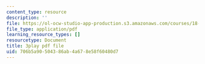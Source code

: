 ```yaml
---
content_type: resource
description: ''
file: https://ol-ocw-studio-app-production.s3.amazonaws.com/courses/18-01sc-single-variable-calculus-fall-2010/706b5a90504386ab4a678e58f60480d7_zcuYFf5R0NU.pdf
file_type: application/pdf
learning_resource_types: []
resourcetype: Document
title: 3play pdf file
uid: 706b5a90-5043-86ab-4a67-8e58f60480d7
---
```

